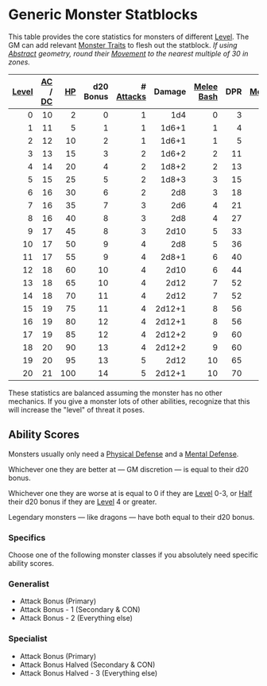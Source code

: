 # Generic Monster Statblocks

This table provides the core statistics for monsters of different [Level](../../Player%20Characters/Derived%20Statistics/Level.md). The GM can add relevant [Monster Traits](Monster%20Traits.md) to flesh out the statblock.
*If using [Abstract](../../Game%20Procedures/Core%20Procedures/Geometry.md#Abstract) geometry, round their [Movement](../../Game%20Procedures/Combat/Movement.md) to the nearest multiple of 30 in zones.*

| [Level](../../Player%20Characters/Derived%20Statistics/Level.md) | [AC](../../Player%20Characters/Derived%20Statistics/Armor%20Class.md) / [DC](../../Game%20Procedures/Core%20Procedures/DC.md) | [HP](../../Player%20Characters/Derived%20Statistics/Health%20Points.md) | d20 Bonus | # [Attacks](../../Game%20Procedures/Combat/Attack.md) | Damage | [Melee Bash](../../Game%20Procedures/Combat/Melee%20Attack.md#Melee%20Bash) | DPR | [Movement](../../Game%20Procedures/Combat/Movement.md) |
| ---------------------------------------------------------------: | ----------------------------------------------------------------------------------------------------------------------------: | ----------------------------------------------------------------------: | --------: | ----------------------------------------------------: | -----: | --------------------------------------------------------------------------: | --: | -----------------------------------------------------: |
|                                                                0 |                                                                                                                            10 |                                                                       2 |         0 |                                                     1 |    1d4 |                                                                           0 |   3 |                                                    30' |
|                                                                1 |                                                                                                                            11 |                                                                       5 |         1 |                                                     1 |  1d6+1 |                                                                           1 |   4 |                                                    30' |
|                                                                2 |                                                                                                                            12 |                                                                      10 |         2 |                                                     1 |  1d6+1 |                                                                           1 |   5 |                                                    30' |
|                                                                3 |                                                                                                                            13 |                                                                      15 |         3 |                                                     2 |  1d6+2 |                                                                           2 |  11 |                                                    35' |
|                                                                4 |                                                                                                                            14 |                                                                      20 |         4 |                                                     2 |  1d8+2 |                                                                           2 |  13 |                                                    35' |
|                                                                5 |                                                                                                                            15 |                                                                      25 |         5 |                                                     2 |  1d8+3 |                                                                           3 |  15 |                                                    40' |
|                                                                6 |                                                                                                                            16 |                                                                      30 |         6 |                                                     2 |    2d8 |                                                                           3 |  18 |                                                    40' |
|                                                                7 |                                                                                                                            16 |                                                                      35 |         7 |                                                     3 |    2d6 |                                                                           4 |  21 |                                                    45' |
|                                                                8 |                                                                                                                            16 |                                                                      40 |         8 |                                                     3 |    2d8 |                                                                           4 |  27 |                                                    45' |
|                                                                9 |                                                                                                                            17 |                                                                      45 |         8 |                                                     3 |   2d10 |                                                                           5 |  33 |                                                    50' |
|                                                               10 |                                                                                                                            17 |                                                                      50 |         9 |                                                     4 |    2d8 |                                                                           5 |  36 |                                                    50' |
|                                                               11 |                                                                                                                            17 |                                                                      55 |         9 |                                                     4 |  2d8+1 |                                                                           6 |  40 |                                                    55' |
|                                                               12 |                                                                                                                            18 |                                                                      60 |        10 |                                                     4 |   2d10 |                                                                           6 |  44 |                                                    55' |
|                                                               13 |                                                                                                                            18 |                                                                      65 |        10 |                                                     4 |   2d12 |                                                                           7 |  52 |                                                    60' |
|                                                               14 |                                                                                                                            18 |                                                                      70 |        11 |                                                     4 |   2d12 |                                                                           7 |  52 |                                                    60' |
|                                                               15 |                                                                                                                            19 |                                                                      75 |        11 |                                                     4 | 2d12+1 |                                                                           8 |  56 |                                                    65' |
|                                                               16 |                                                                                                                            19 |                                                                      80 |        12 |                                                     4 | 2d12+1 |                                                                           8 |  56 |                                                    65' |
|                                                               17 |                                                                                                                            19 |                                                                      85 |        12 |                                                     4 | 2d12+2 |                                                                           9 |  60 |                                                    70' |
|                                                               18 |                                                                                                                            20 |                                                                      90 |        13 |                                                     4 | 2d12+2 |                                                                           9 |  60 |                                                    70' |
|                                                               19 |                                                                                                                            20 |                                                                      95 |        13 |                                                     5 |   2d12 |                                                                          10 |  65 |                                                    75' |
|                                                               20 |                                                                                                                            21 |                                                                     100 |        14 |                                                     5 | 2d12+1 |                                                                          10 |  70 |                                                    75' |

These statistics are balanced assuming the monster has no other mechanics. If you give a monster lots of other abilities, recognize that this will increase the "level" of threat it poses.

## Ability Scores

Monsters usually only need a [Physical Defense](../../Player%20Characters/Derived%20Statistics/Physical%20Defense.md) and a [Mental Defense](../../Player%20Characters/Derived%20Statistics/Mental%20Defense.md).

Whichever one they are better at — GM discretion — is equal to their d20 bonus.

Whichever one they are worse at is equal to 0 if they are [Level](../../Player%20Characters/Derived%20Statistics/Level.md) 0-3, or [Half](../../Game%20Procedures/Core%20Procedures/Half.md) their d20 bonus if they are [Level](../../Player%20Characters/Derived%20Statistics/Level.md) 4 or greater.

Legendary monsters — like dragons — have both equal to their d20 bonus.

### Specifics

Choose one of the following monster classes if you absolutely need specific ability scores.

### Generalist

- Attack Bonus (Primary)
- Attack Bonus - 1 (Secondary & CON)
- Attack Bonus - 2 (Everything else)

### Specialist

- Attack Bonus (Primary)
- Attack Bonus Halved (Secondary & CON)
- Attack Bonus Halved - 3 (Everything else)
